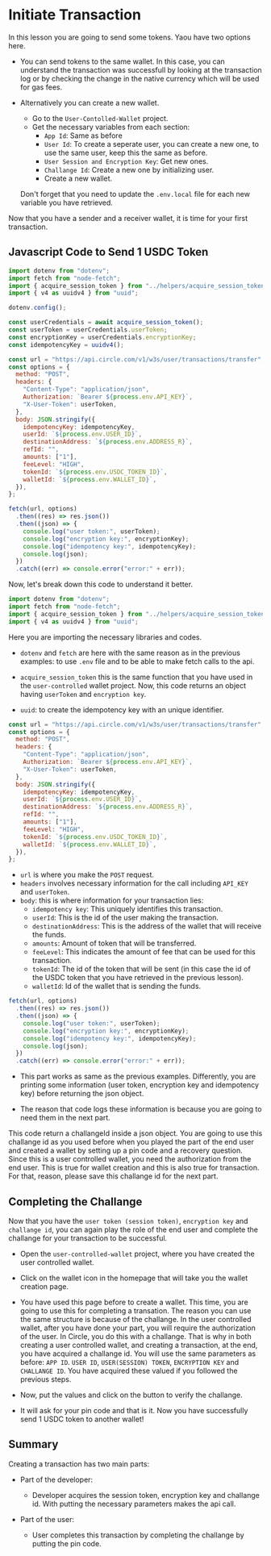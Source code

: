 # Initiate Transaction

In this lesson you are going to send some tokens. Yaou have two options here.

- You can send tokens to the same wallet. In this case, you can understand the transaction was successfull by looking at the transaction log or by checking the change in the native currency which will be used for gas fees.

- Alternatively you can create a new wallet.

  - Go to the `User-Contolled-Wallet` project.
  - Get the necessary variables from each section:
    - `App Id`: Same as before
    - `User Id`: To create a seperate user, you can create a new one, to use the same user, keep this the same as before.
    - `User Session and Encryption Key`: Get new ones.
    - `Challange Id`: Create a new one by initializing user.
    - Create a new wallet.

  Don't forget that you need to update the `.env.local` file for each new variable you have retrieved.

Now that you have a sender and a receiver wallet, it is time for your first transaction.

## Javascript Code to Send 1 USDC Token

```javascript
import dotenv from "dotenv";
import fetch from "node-fetch";
import { acquire_session_token } from "../helpers/acquire_session_token.js";
import { v4 as uuidv4 } from "uuid";

dotenv.config();

const userCredentials = await acquire_session_token();
const userToken = userCredentials.userToken;
const encryptionKey = userCredentials.encryptionKey;
const idempotencyKey = uuidv4();

const url = "https://api.circle.com/v1/w3s/user/transactions/transfer";
const options = {
  method: "POST",
  headers: {
    "Content-Type": "application/json",
    Authorization: `Bearer ${process.env.API_KEY}`,
    "X-User-Token": userToken,
  },
  body: JSON.stringify({
    idempotencyKey: idempotencyKey,
    userId: `${process.env.USER_ID}`,
    destinationAddress: `${process.env.ADDRESS_R}`,
    refId: "",
    amounts: ["1"],
    feeLevel: "HIGH",
    tokenId: `${process.env.USDC_TOKEN_ID}`,
    walletId: `${process.env.WALLET_ID}`,
  }),
};

fetch(url, options)
  .then((res) => res.json())
  .then((json) => {
    console.log("user token:", userToken);
    console.log("encryption key:", encryptionKey);
    console.log("idempotency key:", idempotencyKey);
    console.log(json);
  })
  .catch((err) => console.error("error:" + err));
```

Now, let's break down this code to understand it better.

```javascript
import dotenv from "dotenv";
import fetch from "node-fetch";
import { acquire_session_token } from "../helpers/acquire_session_token.js";
import { v4 as uuidv4 } from "uuid";
```

Here you are importing the necessary libraries and codes.

- `dotenv` and `fetch` are here with the same reason as in the previous examples: to use `.env` file and to be able to make fetch calls to the api.

- `acquire_session_token` this is the same function that you have used in the `user-controlled` wallet project. Now, this code returns an object having `userToken` and `encryption key`.

- `uuid`: to create the idempotency key with an unique identifier.

```javascript
const url = "https://api.circle.com/v1/w3s/user/transactions/transfer";
const options = {
  method: "POST",
  headers: {
    "Content-Type": "application/json",
    Authorization: `Bearer ${process.env.API_KEY}`,
    "X-User-Token": userToken,
  },
  body: JSON.stringify({
    idempotencyKey: idempotencyKey,
    userId: `${process.env.USER_ID}`,
    destinationAddress: `${process.env.ADDRESS_R}`,
    refId: "",
    amounts: ["1"],
    feeLevel: "HIGH",
    tokenId: `${process.env.USDC_TOKEN_ID}`,
    walletId: `${process.env.WALLET_ID}`,
  }),
};
```

- `url` is where you make the `POST` request.
- `headers` involves necessary information for the call including `API_KEY` and `userToken`.
- `body`: this is where information for your transaction lies:
  - `idempotency key`: This uniquely identifies this transaction.
  - `userId`: This is the id of the user making the transaction.
  - `destinationAddress`: This is the address of the wallet that will receive the funds.
  - `amounts`: Amount of token that will be transferred.
  - `feeLevel`: This indicates the amount of fee that can be used for this transaction.
  - `tokenId`: The id of the token that will be sent (in this case the id of the USDC token that you have retrieved in the previous lesson).
  - `walletId`: Id of the wallet that is sending the funds.

```javascript
fetch(url, options)
  .then((res) => res.json())
  .then((json) => {
    console.log("user token:", userToken);
    console.log("encryption key:", encryptionKey);
    console.log("idempotency key:", idempotencyKey);
    console.log(json);
  })
  .catch((err) => console.error("error:" + err));
```

- This part works as same as the previous examples. Differently, you are printing some information (user token, encryption key and idempotency key) before returning the json object.

- The reason that code logs these information is because you are going to need them in the next part.

This code return a challangeId inside a json object. You are going to use this challange id as you used before when you played the part of the end user and created a wallet by setting up a pin code and a recovery question. Since this is a user controlled wallet, you need the authorization from the end user. This is true for wallet creation and this is also true for transaction. For that, reason, please save this challange id for the next part.

## Completing the Challange

Now that you have the `user token (session token)`, `encryption key` and `challange id`, you can again play the role of the end user and complete the challange for your transaction to be successful.

- Open the `user-controlled-wallet` project, where you have created the user controlled wallet.
- Click on the wallet icon in the homepage that will take you the wallet creation page.
- You have used this page before to create a wallet. This time, you are going to use this for completing a transation. The reason you can use the same structure is because of the challange. In the user controlled wallet, after you have done your part, you will require the authorization of the user. In Circle, you do this with a challange. That is why in both creating a user controlled wallet, and creating a transaction, at the end, you have acquired a challange id. You will use the same parameters as before: `APP ID`. `USER ID`, `USER(SESSION) TOKEN`, `ENCRYPTION KEY` and `CHALLANGE ID`. You have acquired these valued if you followed the previous steps.

- Now, put the values and click on the button to verify the challange.
- It will ask for your pin code and that is it. Now you have successfully send 1 USDC token to another wallet!

## Summary

Creating a transaction has two main parts:

- Part of the developer:

  - Developer acquires the session token, encryption key and challange id. With putting the necessary parameters makes the api call.

- Part of the user:
  - User completes this transaction by completing the challange by putting the pin code.
